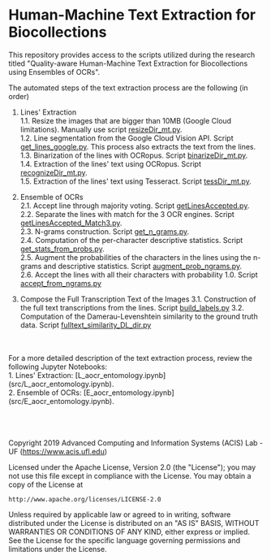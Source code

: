 # Human-Machine Text Extraction for Biocollections
This repository provides access to the scripts utilized during the research titled "Quality-aware Human-Machine Text Extraction for Biocollections using Ensembles of OCRs".

The automated steps of the text extraction process are the following (in order)
1. Lines' Extraction<br/>
1.1. Resize the images that are bigger than 10MB (Google Cloud limitations). Manually use script [resizeDir_mt.py](src/resizeDir_mt.py).<br/>
1.2. Line segmentation from the Google Cloud Vision API. Script [get_lines_google.py](src/get_lines_google.py). This process also extracts the text from the lines.<br/>
1.3. Binarization of the lines with OCRopus. Script [binarizeDir_mt.py](src/binarizeDir_mt.py).<br/>
1.4. Extraction of the lines' text using OCRopus. Script [recognizeDir_mt.py](src/recognizeDir_mt.py).<br/>
1.5. Extraction of the lines' text using Tesseract. Script [tessDir_mt.py](src/tessDir_mt.py).<br/>

2. Ensemble of OCRs<br/>
2.1. Accept line through majority voting. Script [getLinesAccepted.py](src/getLinesAccepted.py).<br/>
2.2. Separate the lines with match for the 3 OCR engines. Script [getLinesAccepted_Match3.py](src/getLinesAccepted_Match3.py).<br/>
2.3. N-grams construction. Script [get_n_grams.py](src/get_n_grams.py).<br/>
2.4. Computation of the per-character descriptive statistics. Script [get_stats_from_probs.py](src/get_stats_from_probs.py).<br/>
2.5. Augment the probabilities of the characters in the lines using the n-grams and descriptive statistics. Script [augment_prob_ngrams.py](src/augment_prob_ngrams.py).<br/>
2.6. Accept the lines with all their characters with probability 1.0. Script [accept_from_ngrams.py](src/accept_from_ngrams.py)<br/>

3. Compose the Full Transcription Text of the Images
3.1. Construction of the full text transcriptions from the lines. Script [build_labels.py](src/build_labels.py)
3.2. Computation of the Damerau-Levenshtein similarity to the ground truth data. Script [fulltext_similarity_DL_dir.py](src/fulltext_similarity_DL_dir.py)
<br/>
<br/>
For a more detailed description of the text extraction process, review the following Jupyter Notebooks:<br/>
1. Lines' Extraction: [L_aocr_entomology.ipynb](src/L_aocr_entomology.ipynb).<br/>
2. Ensemble of OCRs: [E_aocr_entomology.ipynb](src/E_aocr_entomology.ipynb).<br/>
<br/><br/><br/>

Copyright 2019 Advanced Computing and Information Systems (ACIS) Lab - UF (https://www.acis.ufl.edu)

Licensed under the Apache License, Version 2.0 (the "License");
you may not use this file except in compliance with the License.
You may obtain a copy of the License at

    http://www.apache.org/licenses/LICENSE-2.0

Unless required by applicable law or agreed to in writing, software
distributed under the License is distributed on an "AS IS" BASIS,
WITHOUT WARRANTIES OR CONDITIONS OF ANY KIND, either express or implied.
See the License for the specific language governing permissions and
limitations under the License.